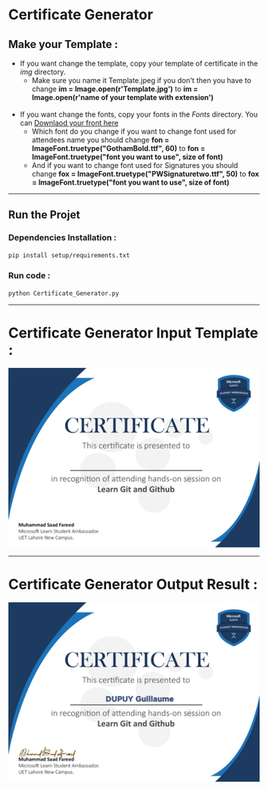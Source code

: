 # Certificate Generator

<h2> Make your Template : </h2>

- If you want change the template, copy your template of certificate in the *img* directory.
  <br>
  - Make sure you name it Template.jpeg if you don't then you have to change **im = Image.open(r'Template.jpg')** to **im = Image.open(r'name of your template with extension')**
  <br>
- If you want change the fonts, copy your fonts in the *Fonts* directory. You can [Downlaod your front here](https://www.1001fonts.com/signature-fonts.html?page=2)
  <br>
  - Which font do you change if you want to change font used for attendees name you should change **fon = ImageFont.truetype("GothamBold.ttf", 60)** to **fon = ImageFont.truetype("font you want to use", size of font)**
  - And if you want to change font used for Signatures you should change **fox = ImageFont.truetype("PWSignaturetwo.ttf", 50)** to **fox = ImageFont.truetype("font you want to use", size of font)**

<hr>

<h2>Run the Projet</h2>

<h3>Dependencies Installation : </h3>

```sh
pip install setup/requirements.txt
```

<h3>Run code : </h3>

```sh
python Certificate_Generator.py
```

<hr>

<h1>Certificate Generator Input Template : </h1></>

<a href="#">
  <div align="center">
    <img src="img/Template.jpg" width='800'/>
  </div>
</a>

<hr>

<h1>Certificate Generator Output Result :</h1>

<a href="#">
  <div align="center">
    <img src="/certificates/certificate_DUPUY Guillaume.jpeg" width='800'/>
  </div>
</a>